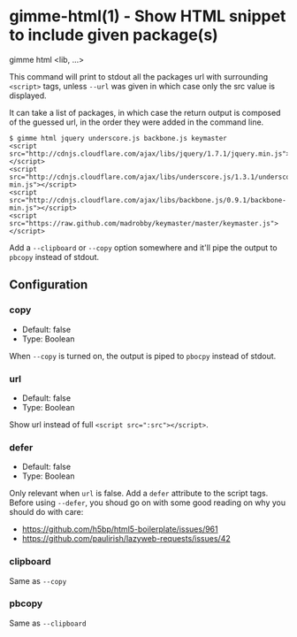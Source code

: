 
gimme-html(1) - Show HTML snippet to include given package(s)
====================================================

gimme html <lib, ...>

This command will print to stdout all the packages url with surrounding
`<script>` tags, unless `--url` was given in which case only the src
value is displayed. 

It can take a list of packages, in which case the return output is
composed of the guessed url, in the order they were added in the command
line.

    $ gimme html jquery underscore.js backbone.js keymaster
    <script src="http://cdnjs.cloudflare.com/ajax/libs/jquery/1.7.1/jquery.min.js"></script>
    <script src="http://cdnjs.cloudflare.com/ajax/libs/underscore.js/1.3.1/underscore-min.js"></script>
    <script src="http://cdnjs.cloudflare.com/ajax/libs/backbone.js/0.9.1/backbone-min.js"></script>
    <script src="https://raw.github.com/madrobby/keymaster/master/keymaster.js"></script>

Add a `--clipboard` or `--copy` option somewhere and it'll pipe the
output to `pbcopy` instead of stdout.

## Configuration

### copy

* Default: false
* Type: Boolean

When `--copy` is turned on, the output is piped to `pbocpy` instead of
stdout.

### url

* Default: false
* Type: Boolean

Show url instead of full `<script src=":src"></script>`.

### defer

* Default: false
* Type: Boolean

Only relevant when `url` is false. Add a `defer` attribute to the script
tags. Before using `--defer`, you shoud go on with some good reading on
why you should do with care:

* https://github.com/h5bp/html5-boilerplate/issues/961
* https://github.com/paulirish/lazyweb-requests/issues/42

### clipboard

Same as `--copy`

### pbcopy

Same as `--clipboard`
